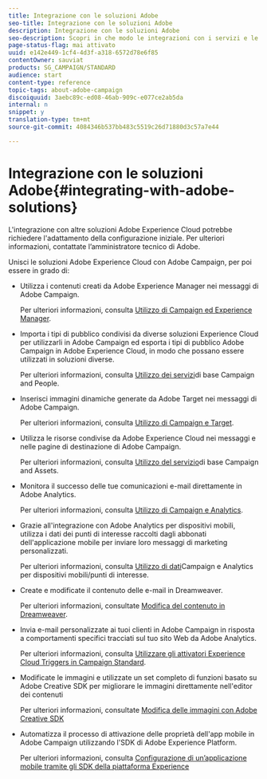 ```yaml
---
title: Integrazione con le soluzioni Adobe
seo-title: Integrazione con le soluzioni Adobe
description: Integrazione con le soluzioni Adobe
seo-description: Scopri in che modo le integrazioni con i servizi e le soluzioni di base di Adobe Experience Cloud, come Adobe Analytics ed Experience Manager, possono migliorare la strategia di Adobe Campaign con approfondimenti dettagliati e una gestione conveniente dei contenuti.
page-status-flag: mai attivato
uuid: e142e449-1cf4-4d3f-a318-6572d78e6f85
contentOwner: sauviat
products: SG_CAMPAIGN/STANDARD
audience: start
content-type: reference
topic-tags: about-adobe-campaign
discoiquuid: 3aebc89c-ed08-46ab-909c-e077ce2ab5da
internal: n
snippet: y
translation-type: tm+mt
source-git-commit: 4084346b537bb483c5519c26d71880d3c57a7e44

---
```



# Integrazione con le soluzioni Adobe{#integrating-with-adobe-solutions}

L'integrazione con altre soluzioni Adobe Experience Cloud potrebbe richiedere l'adattamento della configurazione iniziale. Per ulteriori informazioni, contattate l’amministratore tecnico di Adobe.

Unisci le soluzioni Adobe Experience Cloud con Adobe Campaign, per poi essere in grado di:

* Utilizza i contenuti creati da Adobe Experience Manager nei messaggi di Adobe Campaign.

   Per ulteriori informazioni, consulta [Utilizzo di Campaign ed Experience Manager](../../integrating/using/integrating-with-experience-manager.md).

* Importa i tipi di pubblico condivisi da diverse soluzioni Experience Cloud per utilizzarli in Adobe Campaign ed esporta i tipi di pubblico Adobe Campaign in Adobe Experience Cloud, in modo che possano essere utilizzati in soluzioni diverse.

   Per ulteriori informazioni, consulta [Utilizzo dei servizi](../../integrating/using/about-campaign-audience-manager-or-people-core-service-integration.md)di base Campaign and People.

* Inserisci immagini dinamiche generate da Adobe Target nei messaggi di Adobe Campaign.

   Per ulteriori informazioni, consulta [Utilizzo di Campaign e Target](../../integrating/using/about-campaign-target-integration.md).

* Utilizza le risorse condivise da Adobe Experience Cloud nei messaggi e nelle pagine di destinazione di Adobe Campaign.

   Per ulteriori informazioni, consulta [Utilizzo del servizio](../../integrating/using/working-with-campaign-and-assets-core-service.md)di base Campaign and Assets.

* Monitora il successo delle tue comunicazioni e-mail direttamente in Adobe Analytics.

   Per ulteriori informazioni, consulta [Utilizzo di Campaign e Analytics](../../integrating/using/about-campaign-analytics-integration.md).

* Grazie all'integrazione con Adobe Analytics per dispositivi mobili, utilizza i dati dei punti di interesse raccolti dagli abbonati dell'applicazione mobile per inviare loro messaggi di marketing personalizzati.

   Per ulteriori informazioni, consulta [Utilizzo di dati](../../integrating/using/about-campaign-points-of-interest-data-integration.md)Campaign e Analytics per dispositivi mobili/punti di interesse.

* Create e modificate il contenuto delle e-mail in Dreamweaver.

   Per ulteriori informazioni, consultate [Modifica del contenuto in Dreamweaver](../../designing/using/using-integrations.md#editing-content-in-dreamweaver).

* Invia e-mail personalizzate ai tuoi clienti in Adobe Campaign in risposta a comportamenti specifici tracciati sul tuo sito Web da Adobe Analytics.

   Per ulteriori informazioni, consulta [Utilizzare gli attivatori Experience Cloud Triggers in Campaign Standard](../../integrating/using/about-adobe-experience-cloud-triggers.md).

* Modificate le immagini e utilizzate un set completo di funzioni basato su Adobe Creative SDK per migliorare le immagini direttamente nell'editor dei contenuti

   Per ulteriori informazioni, consultate [Modifica delle immagini con Adobe Creative SDK](../../designing/using/images.md#modifying-images-with-the-adobe-creative-sdk)

* Automatizza il processo di attivazione delle proprietà dell'app mobile in Adobe Campaign utilizzando l'SDK di Adobe Experience Platform.

   Per ulteriori informazioni, consulta [Configurazione di un’applicazione mobile tramite gli SDK della piattaforma Experience](https://helpx.adobe.com/campaign/kb/configuring-app-sdk.html)


